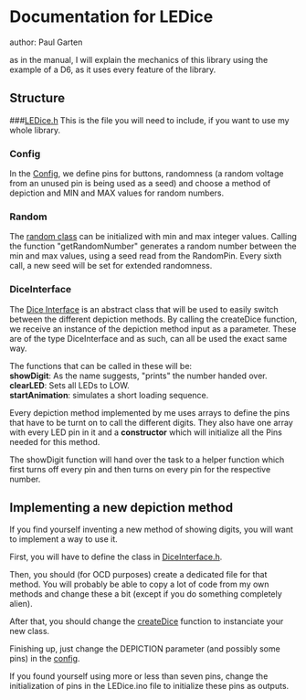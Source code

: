 # Documentation for LEDice

author: Paul Garten

as in the manual, I will explain the mechanics of this library using the example of a D6, 
as it uses every feature of the library.

## Structure
###[LEDice.h](src/LEDice.h)
This is the file you will need to include, if you want to use my whole library.

### Config
In the [Config](src/Config.h), we define pins for buttons, 
randomness (a random voltage from an unused pin is being used as a seed) 
and choose a method of depiction and MIN and MAX values for random numbers. 

### Random
The [random class](src/Random.cpp) can be initialized with min and max integer values. 
Calling the function "getRandomNumber" generates a random number 
between the min and max values, using a seed read from the RandomPin. 
Every sixth call, a new seed will be set for extended randomness.

### DiceInterface
The [Dice Interface](src/DiceInterface.h) is an abstract class that will be used to easily switch between 
the different depiction methods. By calling the createDice function, we receive an 
instance of the depiction method input as a parameter. 
These are of the type DiceInterface and as such, can all be used the exact same way.

The functions that can be called in these will be:  
**showDigit**: As the name suggests, "prints" the number handed over.  
**clearLED**: Sets all LEDs to LOW.  
**startAnimation**: simulates a short loading sequence.  


Every depiction method implemented by me uses arrays to define the pins 
that have to be turnt on to call the different digits. 
They also have one array with every LED pin in it and a 
**constructor** which will initialize all the Pins needed for this method.


The showDigit function will hand over the task to a helper function which first turns 
off every pin and then turns on every pin for the respective number.

## Implementing a new depiction method
If you find yourself inventing a new method of showing digits, you will want to implement a way to use it.

First, you will have to define the class in [DiceInterface.h](src/DiceInterface.h). 

Then, you should (for OCD purposes) create a dedicated file for that method. 
You will probably be able to copy a lot of code from my own methods and change these a bit 
(except if you do something completely alien).

After that, you should change the [createDice](src/DiceInterface.cpp) 
function to instanciate your new class.

Finishing up, just change the DEPICTION parameter (and possibly some pins) in the [config](src/Config.h).

If you found yourself using more or less than seven pins, change the initialization of pins in the LEDice.ino 
file to initialize these pins as outputs.
